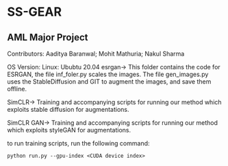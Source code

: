 # SS-GEAR

## AML Major Project
Contributors: Aaditya Baranwal; Mohit Mathuria; Nakul Sharma

OS Version: Linux: Ububtu 20.04
esrgan-> This folder contains the code for ESRGAN, the file inf_foler.py scales the images. The file gen_images.py uses the StableDiffusion and GIT to augment the images, and save them offline.

SimCLR-> Training and accompanying scripts for running our method which exploits stable diffusion for augmentations.

SimCLR GAN-> Training and accompanying scripts for running our method which exploits styleGAN for augmentations.

to run training scripts, run the following command:
```
python run.py --gpu-index <CUDA device index>
```
